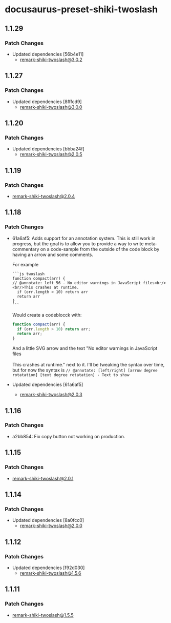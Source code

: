# docusaurus-preset-shiki-twoslash

## 1.1.29

### Patch Changes

- Updated dependencies [56b4e11]
  - remark-shiki-twoslash@3.0.2

## 1.1.27

### Patch Changes

- Updated dependencies [8fffcd9]
  - remark-shiki-twoslash@3.0.0

## 1.1.20

### Patch Changes

- Updated dependencies [bbba24f]
  - remark-shiki-twoslash@2.0.5

## 1.1.19

### Patch Changes

- remark-shiki-twoslash@2.0.4

## 1.1.18

### Patch Changes

- 61a6af5: Adds support for an annotation system. This is still work in progress, but the goal is to allow you to provide a way to write meta-commentary on a code-sample from the outside of the code block by having an arrow and some comments.

  For example

  ````
  ```js twoslash
  function compact(arr) {
  // @annotate: left 56 - No editor warnings in JavaScript files<br/><br/>This crashes at runtime.
    if (orr.length > 10) return arr
    return arr
  }
  ```
  ````

  Would create a codeblocck with:

  ```js
  function compact(arr) {
    if (orr.length > 10) return arr;
    return arr;
  }
  ```

  And a little SVG arrow and the text "No editor warnings in JavaScript files<br/><br/>This crashes at runtime." next to it.
  I'll be tweaking the syntax over time, but for now the syntax is `// @annotate: [left/right] [arrow degree rotatation] [text degree rotatation] - Text to show`

- Updated dependencies [61a6af5]
  - remark-shiki-twoslash@2.0.3

## 1.1.16

### Patch Changes

- a2bb854: Fix copy button not working on production.

## 1.1.15

### Patch Changes

- remark-shiki-twoslash@2.0.1

## 1.1.14

### Patch Changes

- Updated dependencies [8a0fcc0]
  - remark-shiki-twoslash@2.0.0

## 1.1.12

### Patch Changes

- Updated dependencies [f92d030]
  - remark-shiki-twoslash@1.5.6

## 1.1.11

### Patch Changes

- remark-shiki-twoslash@1.5.5
